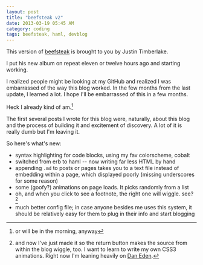 ```yaml
---
layout: post
title: "beefsteak v2"
date: 2013-03-19 05:45 AM
category: coding
tags: beefsteak, haml, devblog
---
```


This version of [beefsteak](http://github.com/maxjacobson/beefsteak) is brought to you by Justin Timberlake.

I put his new album on repeat eleven or twelve hours ago and starting working.

I realized people might be looking at my GitHub and realized I was embarrassed of the way this blog worked. In the few months from the last update, I learned a lot. I hope I'll be embarrassed of this in a few months.

Heck I already kind of am.[^shame]

[^shame]: or will be in the morning, anyway

The first several posts I wrote for this blog were, naturally, about this blog and the process of building it and excitement of discovery. A lot of it is really dumb but I'm leaving it.

So here's what's new:

* syntax highlighting for code blocks, using my fav colorscheme, cobalt
* switched from erb to haml -- now writing far less HTML by hand
* appending `.md` to posts or pages takes you to a text file instead of embedding within a page, which displayed poorly (missing underscores for some reason)
* some (goofy?) animations on page loads. It picks randomly from a list
* oh, and when you click to see a footnote, the right one will wiggle. see? [^wiggle]
* much better config file; in case anyone besides me uses this system, it should be relatively easy for them to plug in their info and start blogging

[^wiggle]: and now I've just made it so the return button makes the source from within the blog wiggle, too. I want to learn to write my own CSS3 animations. Right now I'm leaning heavily on [Dan Eden](http://daneden.me/animate).
